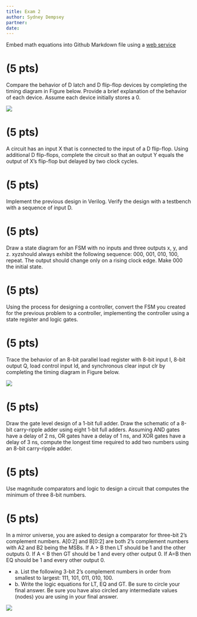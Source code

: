 ```yaml
---
title: Exam 2
author: Sydney Dempsey
partner:
date:
---
```

Embed math equations into Github Markdown file using a [web service](https://www.codecogs.com/latex/eqneditor.php)

# (5 pts)
Compare the behavior of D latch and D flip-flop devices by completing the timing diagram in Figure below. Provide a brief explanation of the behavior of each device. Assume each device initially stores a 0.

![](./figures/problem_1.png)

# (5 pts)
A circuit has an input X that is connected to the input of a D flip-flop. Using additional D flip-flops, complete the circuit so that an output Y equals the output of X’s flip-flop but delayed by two clock cycles. 

# (5 pts)
Implement the previous design in Verilog. Verify the design with a testbench with a sequence of input D.

# (5 pts)
Draw a state diagram for an FSM with no inputs and three outputs x, y, and z. xyzshould always exhibit the following sequence: 000, 001, 010, 100, repeat. The output should change only on a rising clock edge. Make 000 the initial state.

# (5 pts)
Using the process for designing a controller, convert the FSM you created for the previous problem to a controller, implementing the controller using a state register and logic gates.

# (5 pts)
Trace the behavior of an 8-bit parallel load register with 8-bit input I, 8-bit output Q, load control input ld, and synchronous clear input clr by completing the timing diagram in Figure below.

![](figures/problem_6.png)

# (5 pts)
Draw the gate level design of a 1-bit full adder. Draw the schematic of a 8-bit carry-ripple adder using eight 1-bit full adders. Assuming AND gates have a delay of 2 ns, OR gates have a delay of 1 ns, and XOR gates have a delay of 3 ns, compute the longest time required to add two numbers using an 8-bit carry-ripple adder.

# (5 pts) 
Use magnitude comparators and logic to design a circuit that computes the minimum of three 8-bit numbers.

# (5 pts)
In a mirror universe, you are asked to design a comparator for three-bit 2’s complement numbers. A[0:2] and B[0:2] are both 2’s complement numbers with A2 and B2 being the MSBs. If A > B then LT should be 1 and the other outputs 0. If A < B then GT should be 1 and every other output 0. If A=B then EQ should be 1 and every other output 0.  

- a.	List the following 3-bit 2’s complement numbers in order from smallest to largest: 111, 101, 011, 010, 100.
- b.	Write the logic equations for LT, EQ and GT. Be sure to circle your final answer. Be sure you have also circled any intermediate values (nodes) you are using in your final answer.

![](./figures/problem_9.png)
